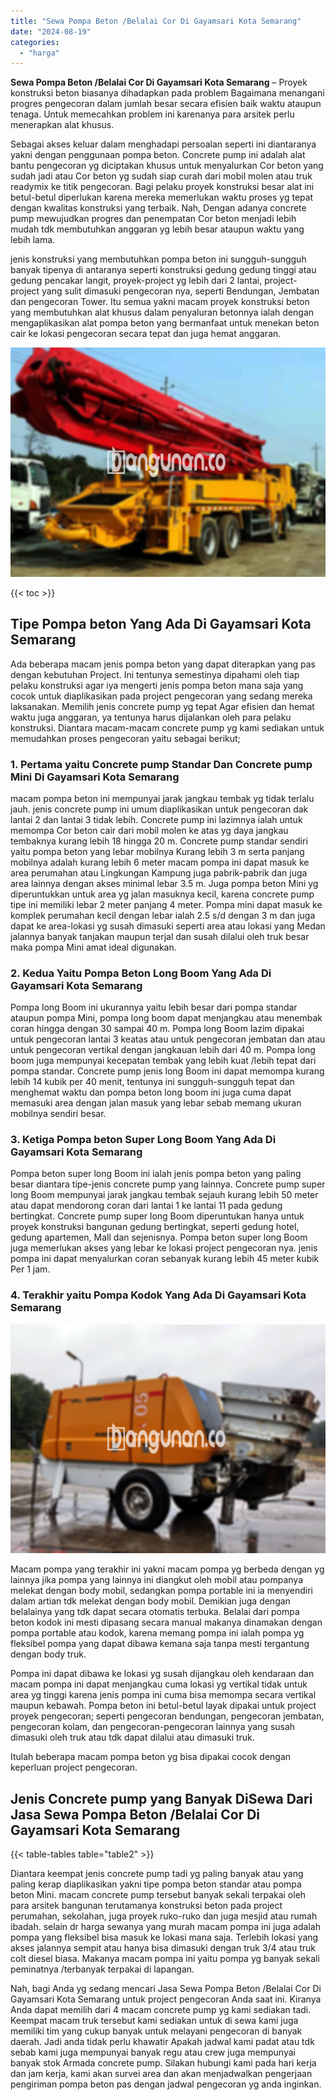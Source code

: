 ```yaml
---
title: "Sewa Pompa Beton /Belalai Cor Di Gayamsari Kota Semarang"
date: "2024-08-19"
categories: 
  - "harga"
---
```


**Sewa Pompa Beton /Belalai Cor Di Gayamsari Kota Semarang** – Proyek konstruksi beton biasanya dihadapkan pada problem Bagaimana menangani progres pengecoran dalam jumlah besar secara efisien baik waktu ataupun tenaga. Untuk memecahkan problem ini karenanya para arsitek perlu menerapkan alat khusus.

Sebagai akses keluar dalam menghadapi persoalan seperti ini diantaranya yakni dengan penggunaan pompa beton. Concrete pump ini adalah alat bantu pengecoran yg diciptakan khusus untuk menyalurkan Cor beton yang sudah jadi atau Cor beton yg sudah siap curah dari mobil molen atau truk readymix ke titik pengecoran. Bagi pelaku proyek konstruksi besar alat ini betul-betul diperlukan karena mereka memerlukan waktu proses yg tepat dengan kwalitas konstruksi yang terbaik. Nah, Dengan adanya concrete pump mewujudkan progres dan penempatan Cor beton menjadi lebih mudah tdk membutuhkan anggaran yg lebih besar ataupun waktu yang lebih lama.

jenis konstruksi yang membutuhkan pompa beton ini sungguh-sungguh banyak tipenya di antaranya seperti konstruksi gedung gedung tinggi atau gedung pencakar langit, proyek-project yg lebih dari 2 lantai, project-project yang sulit dimasuki pengecoran nya, seperti Bendungan, Jembatan dan pengecoran Tower. Itu semua yakni macam proyek konstruksi beton yang membutuhkan alat khusus dalam penyaluran betonnya ialah dengan mengaplikasikan alat pompa beton yang bermanfaat untuk menekan beton cair ke lokasi pengecoran secara tepat dan juga hemat anggaran.

![Sewa Pompa Beton /Belalai Cor Di Gayamsari Kota Semarang](/images/sewa-concrete-pump-31.png)

{{< toc >}}

## Tipe Pompa beton Yang Ada Di Gayamsari Kota Semarang

Ada beberapa macam jenis pompa beton yang dapat diterapkan yang pas dengan kebutuhan Project. Ini tentunya semestinya dipahami oleh tiap pelaku konstruksi agar iya mengerti jenis pompa beton mana saja yang cocok untuk diaplikasikan pada project pengecoran yang sedang mereka laksanakan. Memilih jenis concrete pump yg tepat Agar efisien dan hemat waktu juga anggaran, ya tentunya harus dijalankan oleh para pelaku konstruksi. Diantara macam-macam concrete pump yg kami sediakan untuk memudahkan proses pengecoran yaitu sebagai berikut;

### 1\. Pertama yaitu Concrete pump Standar Dan Concrete pump Mini Di Gayamsari Kota Semarang

macam pompa beton ini mempunyai jarak jangkau tembak yg tidak terlalu jauh. jenis concrete pump ini umum diaplikasikan untuk pengecoran dak lantai 2 dan lantai 3 tidak lebih. Concrete pump ini lazimnya ialah untuk memompa Cor beton cair dari mobil molen ke atas yg daya jangkau tembaknya kurang lebih 18 hingga 20 m. Concrete pump standar sendiri yaitu pompa beton yang lebar mobilnya Kurang lebih 3 m serta panjang mobilnya adalah kurang lebih 6 meter macam pompa ini dapat masuk ke area perumahan atau Lingkungan Kampung juga pabrik-pabrik dan juga area lainnya dengan akses minimal lebar 3.5 m. Juga pompa beton Mini yg diperuntukkan untuk area yg jalan masuknya kecil, karena concrete pump tipe ini memiliki lebar 2 meter panjang 4 meter. Pompa mini dapat masuk ke komplek perumahan kecil dengan lebar ialah 2.5 s/d dengan 3 m dan juga dapat ke area-lokasi yg susah dimasuki seperti area atau lokasi yang Medan jalannya banyak tanjakan maupun terjal dan susah dilalui oleh truk besar maka pompa Mini amat ideal digunakan.

### 2\. Kedua Yaitu Pompa Beton Long Boom Yang Ada Di Gayamsari Kota Semarang

Pompa long Boom ini ukurannya yaitu lebih besar dari pompa standar ataupun pompa Mini, pompa long boom dapat menjangkau atau menembak coran hingga dengan 30 sampai 40 m. Pompa long Boom lazim dipakai untuk pengecoran lantai 3 keatas atau untuk pengecoran jembatan dan atau untuk pengecoran vertikal dengan jangkauan lebih dari 40 m. Pompa long boom juga mempunyai kecepatan tembak yang lebih kuat /lebih tepat dari pompa standar. Concrete pump jenis long Boom ini dapat memompa kurang lebih 14 kubik per 40 menit, tentunya ini sungguh-sungguh tepat dan menghemat waktu dan pompa beton long boom ini juga cuma dapat memasuki area dengan jalan masuk yang lebar sebab memang ukuran mobilnya sendiri besar.

### 3\. Ketiga Pompa beton Super Long Boom Yang Ada Di Gayamsari Kota Semarang

Pompa beton super long Boom ini ialah jenis pompa beton yang paling besar diantara tipe-jenis concrete pump yang lainnya. Concrete pump super long Boom mempunyai jarak jangkau tembak sejauh kurang lebih 50 meter atau dapat mendorong coran dari lantai 1 ke lantai 11 pada gedung bertingkat. Concrete pump super long Boom diperuntukan hanya untuk proyek konstruksi bangunan gedung bertingkat, seperti gedung hotel, gedung apartemen, Mall dan sejenisnya. Pompa beton super long Boom juga memerlukan akses yang lebar ke lokasi project pengecoran nya. jenis pompa ini dapat menyalurkan coran sebanyak kurang lebih 45 meter kubik Per 1 jam.

### 4\. Terakhir yaitu Pompa Kodok Yang Ada Di Gayamsari Kota Semarang

![Sewa Pompa Beton /Belalai Cor Di Gayamsari Kota Semarang](/images/sewa-concrete-pump-22.png)

Macam pompa yang terakhir ini yakni macam pompa yg berbeda dengan yg lainnya jika pompa yang lainnya ini diangkut oleh mobil atau pompanya melekat dengan body mobil, sedangkan pompa portable ini ia menyendiri dalam artian tdk melekat dengan body mobil. Demikian juga dengan belalainya yang tdk dapat secara otomatis terbuka. Belalai dari pompa beton kodok ini mesti dipasang secara manual makanya dinamakan dengan pompa portable atau kodok, karena memang pompa ini ialah pompa yg fleksibel pompa yang dapat dibawa kemana saja tanpa mesti tergantung dengan body truk.

Pompa ini dapat dibawa ke lokasi yg susah dijangkau oleh kendaraan dan macam pompa ini dapat menjangkau cuma lokasi yg vertikal tidak untuk area yg tinggi karena jenis pompa ini cuma bisa memompa secara vertikal maupun kebawah. Pompa beton ini betul-betul layak dipakai untuk project proyek pengecoran; seperti pengecoran bendungan, pengecoran jembatan, pengecoran kolam, dan pengecoran-pengecoran lainnya yang susah dimasuki oleh truk atau tdk dapat dilalui atau dimasuki truk.

Itulah beberapa macam pompa beton yg bisa dipakai cocok dengan keperluan project pengecoran.

## Jenis Concrete pump yang Banyak DiSewa Dari Jasa Sewa Pompa Beton /Belalai Cor Di Gayamsari Kota Semarang

{{< table-tables table="table2" >}}

Diantara keempat jenis concrete pump tadi yg paling banyak atau yang paling kerap diaplikasikan yakni tipe pompa beton standar atau pompa beton Mini. macam concrete pump tersebut banyak sekali terpakai oleh para arsitek bangunan terutamanya konstruksi beton pada project perumahan, sekolahan, juga proyek ruko-ruko dan juga mesjid atau rumah ibadah. selain dr harga sewanya yang murah macam pompa ini juga adalah pompa yang fleksibel bisa masuk ke lokasi mana saja. Terlebih lokasi yang akses jalannya sempit atau hanya bisa dimasuki dengan truk 3/4 atau truk colt diesel biasa. Makanya macam pompa ini yaitu pompa yg banyak sekali peminatnya /terbanyak terpakai di lapangan.

Nah, bagi Anda yg sedang mencari Jasa Sewa Pompa Beton /Belalai Cor Di Gayamsari Kota Semarang untuk project pengecoran Anda saat ini. Kiranya Anda dapat memilih dari 4 macam concrete pump yg kami sediakan tadi. Keempat macam truk tersebut kami sediakan untuk di sewa kami juga memiliki tim yang cukup banyak untuk melayani pengecoran di banyak daerah. Jadi anda tidak perlu khawatir Apakah jadwal kami padat atau tdk sebab kami juga mempunyai banyak regu atau crew juga mempunyai banyak stok Armada concrete pump. Silakan hubungi kami pada hari kerja dan jam kerja, kami akan survei area dan akan menjadwalkan pengerjaan pengiriman pompa beton pas dengan jadwal pengecoran yg anda inginkan.
